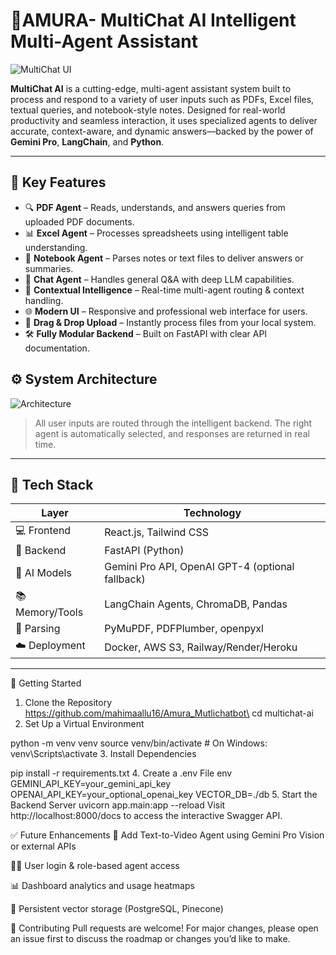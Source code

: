 # 🚀AMURA- MultiChat AI Intelligent Multi-Agent Assistant

![MultiChat UI](https://drive.google.com/uc?id=1zGsxVWIBMiq4_AF4iDO0DV-aQWXg8TtF)

**MultiChat AI** is a cutting-edge, multi-agent assistant system built to process and respond to a variety of user inputs such as PDFs, Excel files, textual queries, and notebook-style notes. Designed for real-world productivity and seamless interaction, it uses specialized agents to deliver accurate, context-aware, and dynamic answers—backed by the power of **Gemini Pro**, **LangChain**, and **Python**.

---

## 🌟 Key Features

- 🔍 **PDF Agent** – Reads, understands, and answers queries from uploaded PDF documents.
- 📊 **Excel Agent** – Processes spreadsheets using intelligent table understanding.
- 📓 **Notebook Agent** – Parses notes or text files to deliver answers or summaries.
- 💬 **Chat Agent** – Handles general Q&A with deep LLM capabilities.
- 🧠 **Contextual Intelligence** – Real-time multi-agent routing & context handling.
- 🌐 **Modern UI** – Responsive and professional web interface for users.
- 📁 **Drag & Drop Upload** – Instantly process files from your local system.
- 🛠️ **Fully Modular Backend** – Built on FastAPI with clear API documentation.


## ⚙️ System Architecture

![Architecture]([https://your-image-host.com/multichat-architecture.png](https://drive.google.com/file/d/10syv-T4GTTYEqEqrbIwWhksA6N48tIsq/view?usp=sharing))

> All user inputs are routed through the intelligent backend. The right agent is automatically selected, and responses are returned in real time.

---

## 🧱 Tech Stack

| Layer          | Technology |
|----------------|------------|
| 💻 Frontend     | React.js, Tailwind CSS |
| 🧠 Backend      | FastAPI (Python) |
| 🤖 AI Models    | Gemini Pro API, OpenAI GPT-4 (optional fallback) |
| 📚 Memory/Tools | LangChain Agents, ChromaDB, Pandas |
| 🧪 Parsing      | PyMuPDF, PDFPlumber, openpyxl |
| ☁️ Deployment   | Docker, AWS S3, Railway/Render/Heroku |

---

🚀 Getting Started
1. Clone the Repository
  https://github.com/mahimaallu16/Amura_Mutlichatbot\
  cd multichat-ai
2. Set Up a Virtual Environment

  python -m venv venv
  source venv/bin/activate  # On Windows: venv\Scripts\activate
3. Install Dependencies

  pip install -r requirements.txt
4. Create a .env File
  env
  GEMINI_API_KEY=your_gemini_api_key
  OPENAI_API_KEY=your_optional_openai_key
  VECTOR_DB=./db
5. Start the Backend Server
  uvicorn app.main:app --reload
  Visit http://localhost:8000/docs to access the interactive Swagger API.

✅ Future Enhancements
🎥 Add Text-to-Video Agent using Gemini Pro Vision or external APIs

🧑‍💼 User login & role-based agent access

📊 Dashboard analytics and usage heatmaps

💾 Persistent vector storage (PostgreSQL, Pinecone)

🤝 Contributing
Pull requests are welcome! For major changes, please open an issue first to discuss the roadmap or changes you’d like to make.

